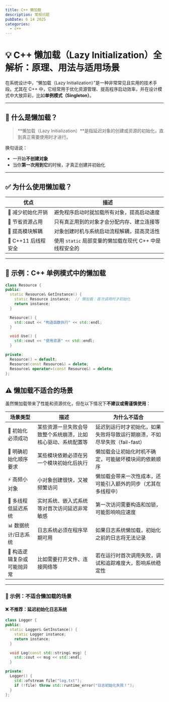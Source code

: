 ```yaml
---
title: C++ 懒加载
description: 常规问题
pubDate: 6 14 2025
categories:
  - c++
---
```


# 💡 C++ 懒加载（Lazy Initialization）全解析：原理、用法与适用场景

在系统设计中，“懒加载（Lazy Initialization）”是一种非常常见且实用的技术手段。尤其在 C++ 中，它经常用于优化资源管理、提高程序启动效率，并在设计模式中大放异彩，比如**单例模式（Singleton）**。

---

## 🧠 什么是懒加载？

> **懒加载（Lazy Initialization）**是指延迟对象的创建或资源的初始化，直到真正需要使用时才进行。

换句话说：

- 一开始**不创建对象**
- 当你**第一次用到它**的时候，才真正创建并初始化

---

## ✅ 为什么使用懒加载？

| 优点                | 描述                                                      |
| ------------------- | --------------------------------------------------------- |
| 🧠 减少初始化开销   | 避免程序启动时就加载所有对象，提高启动速度                |
| 💾 节省资源占用     | 只有真正用到的对象才会分配内存、建立连接等                |
| 🔁 提高模块解耦     | 对象创建时机与系统启动流程解耦，提高灵活性                |
| 🧵 C++11 后线程安全 | 使用 `static` 局部变量的懒加载在现代 C++ 中是线程安全的 |

---

## 🧪 示例：C++ 单例模式中的懒加载

```cpp
class Resource {
public:
  static Resource& GetInstance() {
    static Resource instance;  // 懒加载：首次调用时才初始化
    return instance;
  }

  Resource() {
    std::cout << "构造函数执行" << std::endl;
  }

  void Use() {
    std::cout << "使用资源" << std::endl;
  }

private:
  Resource() = default;
  Resource(const Resource&) = delete;
  Resource& operator=(const Resource&) = delete;
};
```


## ⚠️ 懒加载不适合的场景

虽然懒加载带来了性能和资源优化，但在以下情况下**不建议或需谨慎使用**：

| 场景类型                    | 描述                                                         | 为什么不适合                                                              |
| --------------------------- | ------------------------------------------------------------ | ------------------------------------------------------------------------- |
| 🚨 初始化必须成功           | 某些资源一旦失败会导致整个系统崩溃，比如核心驱动、系统配置等 | 延迟到运行时才初始化，如果失败将导致运行期崩溃，不如尽早失败（fail-fast） |
| 🧬 明确初始化顺序要求       | 某些模块依赖必须在另一个模块初始化后执行                     | 懒加载会让初始化时机不确定，可能破坏模块间的依赖顺序                      |
| ⚡ 高频小对象               | 小对象创建很快，又被频繁访问                                 | 懒加载会带来一次性成本，还可能引入额外的同步（尤其在多线程中）            |
| 🧵 多线程低延迟系统         | 实时系统、嵌入式系统等对首次访问延迟非常敏感                 | 第一次访问需要构造和加锁，可能影响响应速度                                |
| 📊 数据统计/日志系统        | 日志系统必须在程序早期可用                                   | 如果日志系统懒加载，初始化之前的日志将无法记录                            |
| 🧱 构造逻辑复杂或可能抛异常 | 比如需要打开文件、连接网络等                                 | 若在运行时首次调用失败，调试和追踪难度大，影响系统稳定性                  |

---

### 🧨 示例：不适合懒加载的场景

#### ❌ 不推荐：延迟初始化日志系统

```cpp
class Logger {
public:
  static Logger& GetInstance() {
    static Logger instance;
    return instance;
  }

  void Log(const std::string& msg) {
    std::cout << msg << std::endl;
  }

private:
  Logger() {
    std::ofstream file("log.txt");
    if (!file) throw std::runtime_error("日志初始化失败！");
  }
};
```

